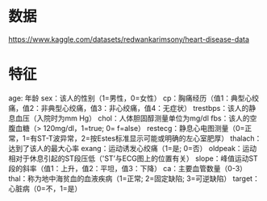 # 数据
https://www.kaggle.com/datasets/redwankarimsony/heart-disease-data

# 特征 



age: 年龄
sex：该人的性别（1=男性，0=女性）
cp：胸痛经历（值1：典型心绞痛，值2：非典型心绞痛，值3：非心绞痛，值4：无症状）
trestbps：该人的静息血压（入院时为mm Hg）
chol：人体胆固醇测量单位为mg/dl
fbs：该人的空腹血糖（> 120mg/dl，1=true; 0= f=alse）
restecg：静息心电图测量（0=正常，1=有ST-T波异常，2=按Estes标准显示可能或明确的左心室肥厚）
thalach：达到了该人的最大心率
exang：运动诱发心绞痛（1=是; 0=否）
oldpeak：运动相对于休息引起的ST段压低（'ST’与ECG图上的位置有关）
slope：峰值运动ST段的斜率（值1：上升，值2：平坦，值3：下降）
ca：主要血管数量（0-3）
thal：称为地中海贫血的血液疾病（1=正常; 2=固定缺陷; 3=可逆缺陷）
target：心脏病（0=不，1=是）